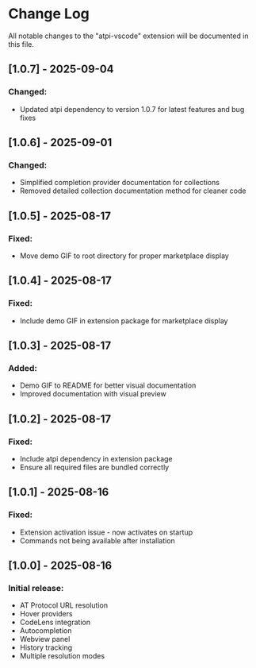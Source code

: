 # Change Log

All notable changes to the "atpi-vscode" extension will be documented in this file.

## [1.0.7] - 2025-09-04

### Changed:
- Updated atpi dependency to version 1.0.7 for latest features and bug fixes

## [1.0.6] - 2025-09-01

### Changed:
- Simplified completion provider documentation for collections
- Removed detailed collection documentation method for cleaner code

## [1.0.5] - 2025-08-17

### Fixed:
- Move demo GIF to root directory for proper marketplace display

## [1.0.4] - 2025-08-17

### Fixed:
- Include demo GIF in extension package for marketplace display

## [1.0.3] - 2025-08-17

### Added:
- Demo GIF to README for better visual documentation
- Improved documentation with visual preview

## [1.0.2] - 2025-08-17

### Fixed:
- Include atpi dependency in extension package
- Ensure all required files are bundled correctly

## [1.0.1] - 2025-08-16

### Fixed:
- Extension activation issue - now activates on startup
- Commands not being available after installation

## [1.0.0] - 2025-08-16

### Initial release:
- AT Protocol URL resolution
- Hover providers
- CodeLens integration
- Autocompletion
- Webview panel
- History tracking
- Multiple resolution modes